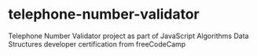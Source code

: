 # telephone-number-validator
Telephone Number Validator project as part of JavaScript Algorithms Data Structures developer certification from freeCodeCamp
